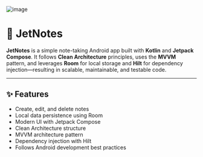 ![image](https://github.com/user-attachments/assets/31f55402-9b6b-4167-bf09-fd765520565c)


# 📝 JetNotes

**JetNotes** is a simple note-taking Android app built with **Kotlin** and **Jetpack Compose**. It follows **Clean Architecture** 
principles, uses the **MVVM** pattern, and leverages **Room** for local storage and **Hilt** for dependency injection—resulting 
in scalable, maintainable, and testable code.

---

## ✨ Features

- Create, edit, and delete notes
- Local data persistence using Room
- Modern UI with Jetpack Compose
- Clean Architecture structure
- MVVM architecture pattern
- Dependency injection with Hilt
- Follows Android development best practices

